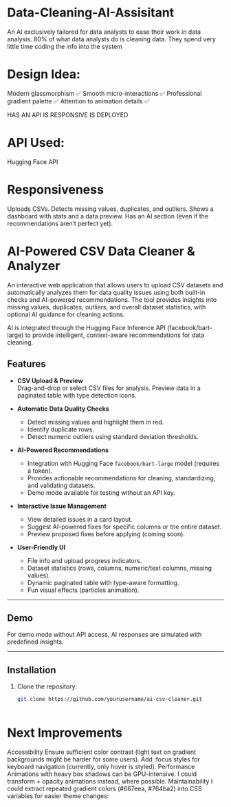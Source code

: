# Data-Cleaning-AI-Assisitant
An AI exclusively tailored for data analysts to ease their work in data analysis. 80% of 
what data analysts do is cleaning data. They spend very little time coding the info into
the system

# Design Idea:
Modern glassmorphism ✅
Smooth micro-interactions ✅
Professional gradient palette ✅
Attention to animation details ✅


HAS AN API
IS RESPONSIVE
IS DEPLOYED

# API Used:
Hugging Face API

# Responsiveness
Uploads CSVs.
Detects missing values, duplicates, and outliers.
Shows a dashboard with stats and a data preview.
Has an AI section (even if the recommendations aren’t perfect yet).


# AI-Powered CSV Data Cleaner & Analyzer

An interactive web application that allows users to upload CSV datasets and automatically analyzes them for data quality issues using both built-in checks and AI-powered recommendations. The tool provides insights into missing values, duplicates, outliers, and overall dataset statistics, with optional AI guidance for cleaning actions.

AI is integrated through the Hugging Face Inference API (facebook/bart-large) to provide intelligent, context-aware recommendations for data cleaning.

## Features

- **CSV Upload & Preview**  
  Drag-and-drop or select CSV files for analysis. Preview data in a paginated table with type detection icons.

- **Automatic Data Quality Checks**  
  - Detect missing values and highlight them in red.  
  - Identify duplicate rows.  
  - Detect numeric outliers using standard deviation thresholds.

- **AI-Powered Recommendations**  
  - Integration with Hugging Face `facebook/bart-large` model (requires a token).  
  - Provides actionable recommendations for cleaning, standardizing, and validating datasets.  
  - Demo mode available for testing without an API key.

- **Interactive Issue Management**  
  - View detailed issues in a card layout.  
  - Suggest AI-powered fixes for specific columns or the entire dataset.  
  - Preview proposed fixes before applying (coming soon).

- **User-Friendly UI**  
  - File info and upload progress indicators.  
  - Dataset statistics (rows, columns, numeric/text columns, missing values).  
  - Dynamic paginated table with type-aware formatting.  
  - Fun visual effects (particles animation).

---

## Demo

For demo mode without API access, AI responses are simulated with predefined insights.

---

## Installation

1. Clone the repository:
   ```bash
   git clone https://github.com/yourusername/ai-csv-cleaner.git



# Next Improvements
Accessibility
Ensure sufficient color contrast (light text on gradient backgrounds might be harder for some users).
Add :focus styles for keyboard navigation (currently, only hover is styled).
Performance
Animations with heavy box shadows can be GPU-intensive. I could transform + opacity animations instead, where possible.
Maintainability
I could extract repeated gradient colors (#667eea, #764ba2) into CSS variables for easier theme changes: